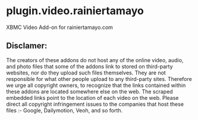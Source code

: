plugin.video.rainiertamayo
==========================

XBMC Video Add-on for rainiertamayo.com

Disclamer:
----------
The creators of these addons do not host any of the online video, audio, and photo files that some of the addons link to stored on third-party websites, nor do they upload such files themselves. They are not responsible for what other people upload to any third-party sites. Therefore we urge all copyright owners, to recognize that the links contained within these addons are located somewhere else on the web. The scraped embedded links point to the location of each video on the web. Please direct all copyright infringement issues to the companies that host these files :- Google, Dailymotion, Veoh, and so forth.

